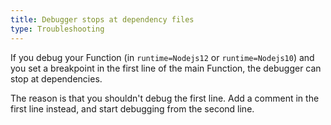 ```yaml
---
title: Debugger stops at dependency files
type: Troubleshooting
---
```


If you debug your Function (in `runtime=Nodejs12` or `runtime=Nodejs10`) and you set a breakpoint in the first line of the main Function, the debugger can stop at dependencies.

The reason is that you shouldn't debug the first line. Add a comment in the first line instead, and start debugging from the second line. 
